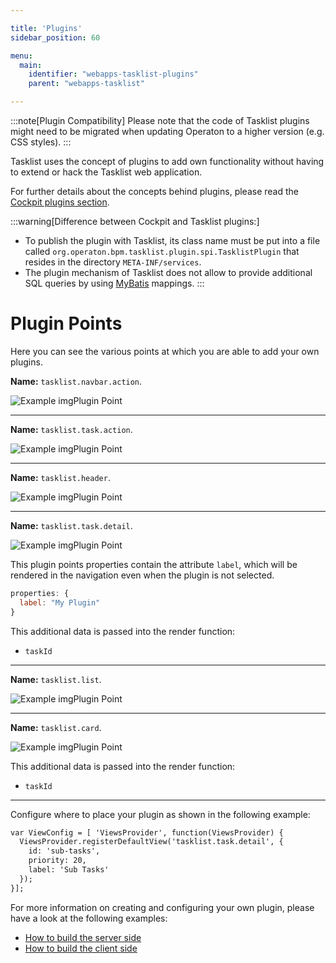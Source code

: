 ```yaml
---

title: 'Plugins'
sidebar_position: 60

menu:
  main:
    identifier: "webapps-tasklist-plugins"
    parent: "webapps-tasklist"

---
```


:::note[Plugin Compatibility]
  Please note that the code of Tasklist plugins might need to be migrated when updating Operaton to a higher version (e.g. CSS styles).
:::

Tasklist uses the concept of plugins to add own functionality without having to extend or hack the Tasklist web application.

For further details about the concepts behind plugins, please read the [Cockpit plugins section](../cockpit/extend/plugins.md).

:::warning[Difference between Cockpit and Tasklist plugins:]
  * To publish the plugin with Tasklist, its class name must be put into a file called ```org.operaton.bpm.tasklist.plugin.spi.TasklistPlugin``` that resides in the directory ```META-INF/services```.
  * The plugin mechanism of Tasklist does not allow to provide additional SQL queries by using [MyBatis](http://www.mybatis.org/) mappings.
:::

# Plugin Points

Here you can see the various points at which you are able to add your own plugins.


**Name:** `tasklist.navbar.action`.

![Example img](./img/plugin-points/tasklist-plugin-navbar-action.png)Plugin Point

---

**Name:** `tasklist.task.action`.

![Example img](./img/plugin-points/tasklist-plugin-task-action.png)Plugin Point

---

**Name:** `tasklist.header`.

![Example img](./img/plugin-points/tasklist-plugin-tasklist-header.png)Plugin Point

---

**Name:** `tasklist.task.detail`.

![Example img](./img/plugin-points/tasklist-plugin-task-detail.png)Plugin Point

This plugin points properties contain the attribute `label`, which will be rendered in the navigation even when the plugin is not selected.

```Javascript
properties: {
  label: "My Plugin"
}
```

This additional data is passed into the render function:

  * `taskId`

---

**Name:** `tasklist.list`.

![Example img](./img/plugin-points/tasklist-plugin-list.png)Plugin Point

---

**Name:** `tasklist.card`.

![Example img](./img/plugin-points/tasklist-plugin-card.png)Plugin Point

This additional data is passed into the render function:

  * `taskId`

---

Configure where to place your plugin as shown in the following example:

```html
var ViewConfig = [ 'ViewsProvider', function(ViewsProvider) {
  ViewsProvider.registerDefaultView('tasklist.task.detail', {
    id: 'sub-tasks',
    priority: 20,
    label: 'Sub Tasks'
  });
}];
```

For more information on creating and configuring your own plugin, please have a look at the following examples:

* [How to build the server side](https://github.com/operaton/operaton/tree/master/webapps/assembly/src/main/java/org/operaton/bpm/tasklist/impl/plugin)
* [How to build the client side](https://github.com/operaton/operaton/tree/master/webapps/frontend/ui/tasklist/plugins/standaloneTask/app)
